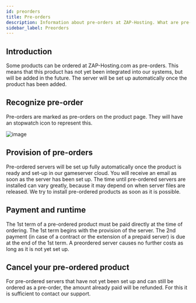 ```yaml
---
id: preorders
title: Pre-orders
description: Information about pre-orders at ZAP-Hosting. What are pre-orders? When are servers set up? Can pre-orders be cancelled? - ZAP-Hosting.com documentation
sidebar_label: Preorders
---
```


## Introduction
Some products can be ordered at ZAP-Hosting.com as pre-orders. This means that this product has not yet been integrated into our systems, but will be added in the future. The server will be set up automatically once the product has been added.

## Recognize pre-order

Pre-orders are marked as pre-orders on the product page. They will have an stopwatch icon to represent this.

![image](https://github.com/zaphosting/docs/assets/42719082/6af93b92-69bc-49ef-adbd-2b858f3b6c01)

## Provision of pre-orders

Pre-ordered servers will be set up fully automatically once the product is ready and set-up in our gameserver cloud. You will receive an email as soon as the server has been set up. The time until pre-ordered servers are installed can vary greatly, because it may depend on when server files are released. We try to install pre-ordered products as soon as it is possible.



## Payment and runtime

The 1st term of a pre-ordered product must be paid directly at the time of ordering. The 1st term begins with the provision of the server. The 2nd payment (in case of a contract or the extension of a prepaid server) is due at the end of the 1st term. A preordered server causes no further costs as long as it is not yet set up.



## Cancel your pre-ordered product
For pre-ordered servers that have not yet been set up and can still be ordered as a pre-order, the amount already paid will be refunded. For this it is sufficient to contact our support.
